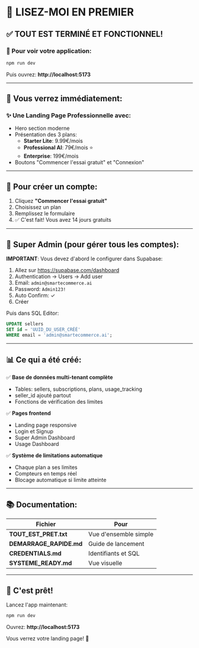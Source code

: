 # 👋 LISEZ-MOI EN PREMIER

## ✅ TOUT EST TERMINÉ ET FONCTIONNEL!

### 🚀 Pour voir votre application:

```bash
npm run dev
```

Puis ouvrez: **http://localhost:5173**

---

## 🎯 Vous verrez immédiatement:

### ✨ Une Landing Page Professionnelle avec:
- Hero section moderne
- Présentation des 3 plans:
  - **Starter Lite**: 9.99€/mois
  - **Professional AI**: 79€/mois ⭐
  - **Enterprise**: 199€/mois
- Boutons "Commencer l'essai gratuit" et "Connexion"

---

## 📝 Pour créer un compte:

1. Cliquez **"Commencer l'essai gratuit"**
2. Choisissez un plan
3. Remplissez le formulaire
4. ✅ C'est fait! Vous avez 14 jours gratuits

---

## 🔐 Super Admin (pour gérer tous les comptes):

**IMPORTANT**: Vous devez d'abord le configurer dans Supabase:

1. Allez sur https://supabase.com/dashboard
2. Authentication → Users → Add user
3. Email: `admin@smartecommerce.ai`
4. Password: `Admin123!`
5. Auto Confirm: ✓
6. Créer

Puis dans SQL Editor:
```sql
UPDATE sellers
SET id = 'UUID_DU_USER_CRÉÉ'
WHERE email = 'admin@smartecommerce.ai';
```

---

## 📊 Ce qui a été créé:

✅ **Base de données multi-tenant complète**
- Tables: sellers, subscriptions, plans, usage_tracking
- seller_id ajouté partout
- Fonctions de vérification des limites

✅ **Pages frontend**
- Landing page responsive
- Login et Signup
- Super Admin Dashboard
- Usage Dashboard

✅ **Système de limitations automatique**
- Chaque plan a ses limites
- Compteurs en temps réel
- Blocage automatique si limite atteinte

---

## 📚 Documentation:

| Fichier | Pour |
|---------|------|
| **TOUT_EST_PRET.txt** | Vue d'ensemble simple |
| **DEMARRAGE_RAPIDE.md** | Guide de lancement |
| **CREDENTIALS.md** | Identifiants et SQL |
| **SYSTEME_READY.md** | Vue visuelle |

---

## 🎊 C'est prêt!

Lancez l'app maintenant:

```bash
npm run dev
```

Ouvrez: **http://localhost:5173**

Vous verrez votre landing page! 🎉
